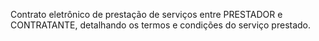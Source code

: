 Contrato eletrônico de prestação de serviços entre PRESTADOR e CONTRATANTE, detalhando os termos e condições do serviço prestado.
